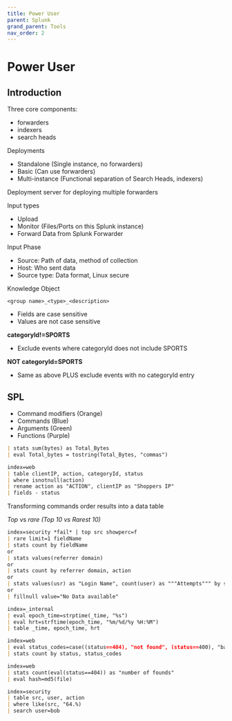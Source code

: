 ```yaml
---
title: Power User
parent: Splunk
grand_parent: Tools
nav_order: 2
---
```


# Power User

## Introduction
Three core components:

- forwarders
- indexers
- search heads

Deployments

- Standalone (Single instance, no forwarders)
- Basic (Can use forwarders)
- Multi-instance (Functional separation of Search Heads, indexers)

Deployment server for deploying multiple forwarders

Input types

- Upload
- Monitor (Files/Ports on this Splunk instance)
- Forward Data from Splunk Forwarder

Input Phase

- Source: Path of data, method of collection
- Host: Who sent data
- Source type: Data format, Linux secure

Knowledge Object

`<group name>_<type>_<description>`

- Fields are case sensitive
- Values are not case sensitive

**categoryId!=SPORTS**
- Exclude events where categoryId does not include SPORTS

**NOT categoryId=SPORTS**
- Same as above PLUS exclude events with no categoryId entry

## SPL

- Command modifiers (Orange)
- Commands (Blue)
- Arguments (Green)
- Functions (Purple)

```markdown
| stats sum(bytes) as Total_Bytes
| eval Total_bytes = tostring(Total_Bytes, "commas")
```

```markdown
index=web
| table clientIP, action, categoryId, status
| where isnotnull(action)
| rename action as "ACTION", clientIP as "Shoppers IP"
| fields - status
```

Transforming commands order results into a data table

*Top* vs *rare (Top 10 vs Rarest 10)*

```markdown
index=security *fail* | top src showperc=f
| rare limit=1 fieldName
| stats count by fieldName
or
| stats values(referrer domain)
or
| stats count by referrer domain, action
or
| stats values(usr) as "Login Name", count(user) as """Attempts""" by src
or
| fillnull value="No Data available"
```

```markdown
index=_internal
| eval epoch_time=strptime(_time, "%s")
| eval hrt=strftime(epoch_time, "%m/%d/%y %H:%M")
| table _time, epoch_time, hrt
```

```markdown
index=web
| eval status_codes=case((status==404), "not found", (status==400), "bad request",)
| stats count by status, status_codes
```

```markdown
index=web
| stats count(eval(status==404)) as "number of founds"
| eval hash=md5(file)
```

```markdown
index=security
| table src, user, action
| where like(src, "64.%)
| search user=bob
```
